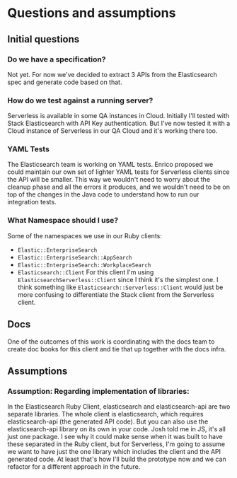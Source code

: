 # Questions and assumptions

## Initial questions

### Do we have a specification?
Not yet. For now we've decided to extract 3 APIs from the Elasticsearch spec and generate code based on that.

### How do we test against a running server?
Serverless is available in some QA instances in Cloud. Initially I'll tested with Stack Elasticsearch with API Key authentication. But I've now tested it with a Cloud instance of Serverless in our QA Cloud and it's working there too.

### YAML Tests

The Elasticsearch team is working on YAML tests. Enrico proposed we could maintain our own set of lighter YAML tests for Serverless clients since the API will be smaller. This way we wouldn't need to worry about the cleanup phase and all the errors it produces, and we wouldn't need to be on top of the changes in the Java code to understand how to run our integration tests.

### What Namespace should I use?

Some of the namespaces we use in our Ruby clients:
- `Elastic::EnterpriseSearch`
- `Elastic::EnterpriseSearch::AppSearch`
- `Elastic::EnterpriseSearch::WorkplaceSearch`
- `Elasticsearch::Client`
For this client I'm using `ElasticsearchServerless::Client` since I think it's the simplest one. I think something like `Elasticsearch::Serverless::Client` would just be more confusing to differentiate the Stack client from the Serverless client.

## Docs

One of the outcomes of this work is coordinating with the docs team to create doc books for this client and tie that up together with the docs infra.

## Assumptions

### Assumption: Regarding implementation of libraries:

In the Elasticsearch Ruby Client, elasticsearch and elasticsearch-api are two separate libraries. The whole client is elasticsearch, which requires elasticsearch-api (the generated API code). But you can also use the elasticsearch-api library on its own in your code. Josh told me in JS, it's all just one package. I see why it could make sense when it was built to have these separated in the Ruby client, but for Serverless, I'm going to assume we want to have just the one library which includes the client and the API generated code. At least that's how I'll build the prototype now and we can refactor for a different approach in the future.
